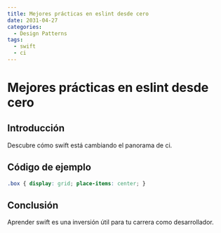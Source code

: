 ```yaml
---
title: Mejores prácticas en eslint desde cero
date: 2031-04-27
categories:
  - Design Patterns
tags:
  - swift
  - ci
---
```


# Mejores prácticas en eslint desde cero

## Introducción

Descubre cómo swift está cambiando el panorama de ci.

## Código de ejemplo

```css
.box { display: grid; place-items: center; }
```

## Conclusión

Aprender swift es una inversión útil para tu carrera como desarrollador.